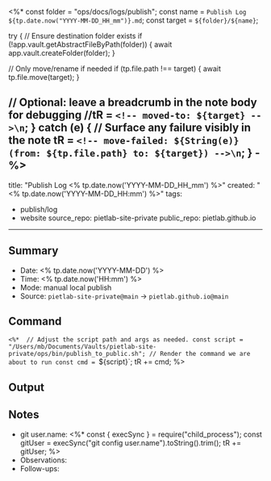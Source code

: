 <%*
const folder = "ops/docs/logs/publish";
const name   = `Publish Log ${tp.date.now("YYYY-MM-DD_HH_mm")}.md`;
const target = `${folder}/${name}`;

try {
  // Ensure destination folder exists
  if (!app.vault.getAbstractFileByPath(folder)) {
    await app.vault.createFolder(folder);
  }

  // Only move/rename if needed
  if (tp.file.path !== target) {
    await tp.file.move(target);
  }

  // Optional: leave a breadcrumb in the note body for debugging
  //tR = `<!-- moved-to: ${target} -->\n`;
} catch (e) {
  // Surface any failure visibly in the note
  tR = `<!-- move-failed: ${String(e)} (from: ${tp.file.path} to: ${target}) -->\n`;
}
-%>
---
title: "Publish Log <% tp.date.now('YYYY-MM-DD_HH_mm') %>"
created: "<% tp.date.now('YYYY-MM-DD_HH:mm') %>"
tags:
  - publish/log
  - website
source_repo: pietlab-site-private
public_repo: pietlab.github.io
---

## Summary
- Date: <% tp.date.now('YYYY-MM-DD') %>
- Time: <% tp.date.now('HH:mm') %>
- Mode: manual local publish
- Source: `pietlab-site-private@main` → `pietlab.github.io@main`

## Command
`<%* 
// Adjust the script path and args as needed.
const script = "/Users/mb/Documents/Vaults/pietlab-site-private/ops/bin/publish_to_public.sh";
// Render the command we are about to run
const cmd = `${script}`;
tR += cmd; 
%>

## Output

## Notes
- git user.name: <%*
const { execSync } = require("child_process");
const gitUser = execSync("git config user.name").toString().trim();
tR += gitUser;
%>
- Observations: 
- Follow-ups: